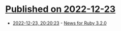 # [Published on 2022-12-23](index.md)

* [2022-12-23, 20:20:23](https://news.ycombinator.com/item?id=34110178) - [News for Ruby 3.2.0](https://docs.ruby-lang.org/en/master/NEWS_md.html#label-NEWS+for+Ruby+3.2.0)
